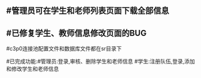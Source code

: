 ﻿#管理员可在学生和老师列表页面下载全部信息
-------------------------------------------------------
#已修复学生、教师信息修改页面的BUG
--------------------------------------------------------
#c3p0连接池配置文件和数据库文件都在sr目录下

#已完成功能:#管理员:登录,审核、删除学生和老师信息 #学生:注册队伍,登录,添加和修改学生和老师信息
